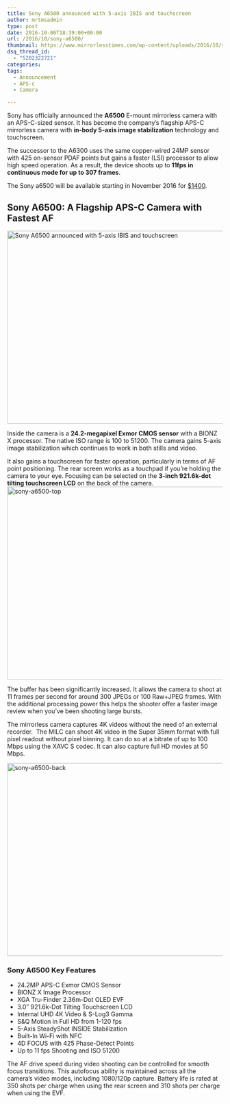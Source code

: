 ```yaml
---
title: Sony A6500 announced with 5-axis IBIS and touchscreen
author: mrtmsadmin
type: post
date: 2016-10-06T18:39:00+00:00
url: /2016/10/sony-a6500/
thumbnail: https://www.mirrorlesstimes.com/wp-content/uploads/2016/10/sony-a6500.jpg
dsq_thread_id:
  - "5202322721"
categories:
tags:
  - Announcement
  - APS-c
  - Camera

---
```

Sony has officially announced the **A6500** E-mount mirrorless camera with an APS-C-sized sensor. It has become the company’s flagship APS-C mirrorless camera with **in-body 5-axis image stabilization** technology and touchscreen.

The successor to the A6300 uses the same copper-wired 24MP sensor with 425 on-sensor PDAF points but gains a faster (LSI) processor to allow high speed operation. As a result, the device shoots up to **11fps in continuous mode for up to 307 frames**.

The Sony a6500 will be available starting in November 2016 for <a href="http://amzn.to/2d6tWZ3" target="_blank">$1400</a>.<!--more-->

## Sony A6500: A Flagship APS-C Camera with Fastest AF

[<img class="aligncenter wp-image-625 size-full" title="Sony A6500 announced with 5-axis IBIS and touchscreen" src="https://i1.wp.com/www.mirrorlesstimes.com/wp-content/uploads/2016/10/sony-a6500-front.jpg?resize=600%2C450&#038;ssl=1" alt="Sony A6500 announced with 5-axis IBIS and touchscreen" width="600" height="450" srcset="https://i1.wp.com/www.mirrorlesstimes.com/wp-content/uploads/2016/10/sony-a6500-front.jpg?w=1200&ssl=1 1200w, https://i1.wp.com/www.mirrorlesstimes.com/wp-content/uploads/2016/10/sony-a6500-front.jpg?resize=300%2C225&ssl=1 300w, https://i1.wp.com/www.mirrorlesstimes.com/wp-content/uploads/2016/10/sony-a6500-front.jpg?resize=768%2C576&ssl=1 768w, https://i1.wp.com/www.mirrorlesstimes.com/wp-content/uploads/2016/10/sony-a6500-front.jpg?resize=1024%2C768&ssl=1 1024w" sizes="(max-width: 600px) 100vw, 600px" data-recalc-dims="1" />][1]

Inside the camera is a **24.2-megapixel Exmor CMOS sensor** with a BIONZ X processor. The native ISO range is 100 to 51200. The camera gains 5-axis image stabilization which continues to work in both stills and video.

It also gains a touchscreen for faster operation, particularly in terms of AF point positioning. The rear screen works as a touchpad if you&#8217;re holding the camera to your eye. Focusing can be selected on the **3-inch 921.6k-dot tilting touchscreen LCD** on the back of the camera.  
[<img class="aligncenter size-full wp-image-624" src="https://i0.wp.com/www.mirrorlesstimes.com/wp-content/uploads/2016/10/sony-a6500-top.jpg?resize=600%2C450&#038;ssl=1" alt="sony-a6500-top" width="600" height="450" srcset="https://i0.wp.com/www.mirrorlesstimes.com/wp-content/uploads/2016/10/sony-a6500-top.jpg?w=1200&ssl=1 1200w, https://i0.wp.com/www.mirrorlesstimes.com/wp-content/uploads/2016/10/sony-a6500-top.jpg?resize=300%2C225&ssl=1 300w, https://i0.wp.com/www.mirrorlesstimes.com/wp-content/uploads/2016/10/sony-a6500-top.jpg?resize=768%2C576&ssl=1 768w, https://i0.wp.com/www.mirrorlesstimes.com/wp-content/uploads/2016/10/sony-a6500-top.jpg?resize=1024%2C768&ssl=1 1024w" sizes="(max-width: 600px) 100vw, 600px" data-recalc-dims="1" />][2]

The buffer has been significantly increased. It allows the camera to shoot at 11 frames per second for around 300 JPEGs or 100 Raw+JPEG frames. With the additional processing power this helps the shooter offer a faster image review when you&#8217;ve been shooting large bursts.

The mirrorless camera captures 4K videos without the need of an external recorder.  The MILC can shoot 4K video in the Super 35mm format with full pixel readout without pixel binning. It can do so at a bitrate of up to 100 Mbps using the XAVC S codec. It can also capture full HD movies at 50 Mbps.

[<img class="aligncenter size-full wp-image-623" src="https://i0.wp.com/www.mirrorlesstimes.com/wp-content/uploads/2016/10/sony-a6500-back.jpg?resize=600%2C450&#038;ssl=1" alt="sony-a6500-back" width="600" height="450" srcset="https://i0.wp.com/www.mirrorlesstimes.com/wp-content/uploads/2016/10/sony-a6500-back.jpg?w=1200&ssl=1 1200w, https://i0.wp.com/www.mirrorlesstimes.com/wp-content/uploads/2016/10/sony-a6500-back.jpg?resize=300%2C225&ssl=1 300w, https://i0.wp.com/www.mirrorlesstimes.com/wp-content/uploads/2016/10/sony-a6500-back.jpg?resize=768%2C576&ssl=1 768w, https://i0.wp.com/www.mirrorlesstimes.com/wp-content/uploads/2016/10/sony-a6500-back.jpg?resize=1024%2C768&ssl=1 1024w" sizes="(max-width: 600px) 100vw, 600px" data-recalc-dims="1" />][3]

### Sony A6500 Key Features

<ul class="top-section-list" data-selenium="highlightList">
  <li class="top-section-list-item">
    24.2MP APS-C Exmor CMOS Sensor
  </li>
  <li class="top-section-list-item">
    BIONZ X Image Processor
  </li>
  <li class="top-section-list-item">
    XGA Tru-Finder 2.36m-Dot OLED EVF
  </li>
  <li class="top-section-list-item">
    3.0&#8243; 921.6k-Dot Tilting Touchscreen LCD
  </li>
  <li class="top-section-list-item">
    Internal UHD 4K Video & S-Log3 Gamma
  </li>
  <li class="top-section-list-item">
    S&Q Motion in Full HD from 1-120 fps
  </li>
  <li class="top-section-list-item">
    5-Axis SteadyShot INSIDE Stabilization
  </li>
  <li class="top-section-list-item">
    Built-In Wi-Fi with NFC
  </li>
  <li class="top-section-list-item">
    4D FOCUS with 425 Phase-Detect Points
  </li>
  <li class="top-section-list-item">
    Up to 11 fps Shooting and ISO 51200
  </li>
</ul>

The AF drive speed during video shooting can be controlled for smooth focus transitions. This autofocus ability is maintained across all the camera&#8217;s video modes, including 1080/120p capture. Battery life is rated at 350 shots per charge when using the rear screen and 310 shots per charge when using the EVF.

 [1]: https://i1.wp.com/www.mirrorlesstimes.com/wp-content/uploads/2016/10/sony-a6500-front.jpg?ssl=1
 [2]: https://i0.wp.com/www.mirrorlesstimes.com/wp-content/uploads/2016/10/sony-a6500-top.jpg?ssl=1
 [3]: https://i0.wp.com/www.mirrorlesstimes.com/wp-content/uploads/2016/10/sony-a6500-back.jpg?ssl=1